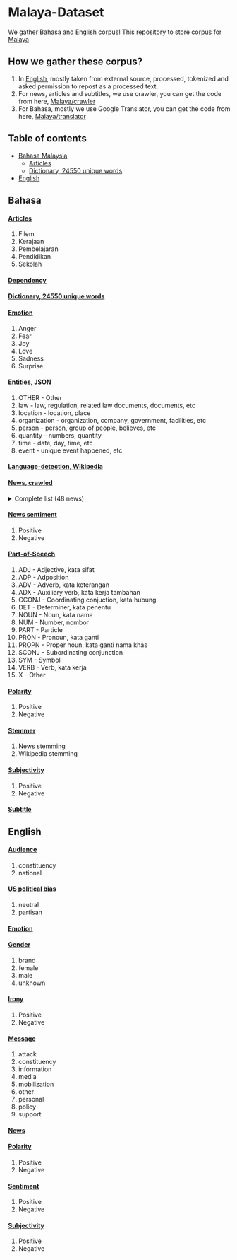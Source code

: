 # Malaya-Dataset

We gather Bahasa and English corpus! This repository to store corpus for [Malaya](https://github.com/huseinzol05/Malaya)

## How we gather these corpus?

1. In [English](english), mostly taken from external source, processed, tokenized and asked permission to repost as a processed text.
2. For news, articles and subtitles, we use crawler, you can get the code from here, [Malaya/crawler](https://github.com/huseinzol05/Malaya/tree/master/crawl)
3. For Bahasa, mostly we use Google Translator, you can get the code from here, [Malaya/translator](https://github.com/huseinzol05/Malaya/tree/master/translator)

## Table of contents
  * [Bahasa Malaysia](https://github.com/huseinzol05/Malaya-Dataset#bahasa)
    * [Articles](https://github.com/huseinzol05/Malaya-Dataset#articles)
    * [Dictionary, 24550 unique words](https://github.com/huseinzol05/Malaya-Dataset#dictionary-24550-unique-words)
  * [English](https://github.com/huseinzol05/Malaya-Dataset#english)

## Bahasa

#### [Articles](bahasa/articles)

1. Filem
2. Kerajaan
3. Pembelajaran
4. Pendidikan
5. Sekolah

#### [Dependency](bahasa/dependency)

#### [Dictionary, 24550 unique words](bahasa/dictionary)

#### [Emotion](bahasa/emotion)

1. Anger
2. Fear
3. Joy
4. Love
5. Sadness
6. Surprise

#### [Entities, JSON](bahasa/entities)

1. OTHER - Other
2. law - law, regulation, related law documents, documents, etc
3. location - location, place
4. organization - organization, company, government, facilities, etc
5. person - person, group of people, believes, etc
6. quantity - numbers, quantity
7. time - date, day, time, etc
8. event - unique event happened, etc

#### [Language-detection, Wikipedia](bahasa/language-detection)

#### [News, crawled](bahasa/news)

<details><summary>Complete list (48 news)</summary>

1. Cuti sekolah
2. isu 1MDB
3. isu agama
4. isu agong
5. isu agrikultur
6. isu air
7. isu anwar ibrahim
8. isu artis
9. isu astro
10. isu bahasa melayu
11. isu barisan nasional
12. isu cikgu
13. isu cukai
14. isu cyberjaya
15. isu dunia
16. isu ekonomi
17. isu gst
18. isu harakah
19. isu harga
20. isu icerd
21. isu imigren
22. isu kapitalis
23. isu kerajaan
24. isu kesihatan
25. isu kuala lumpur
26. isu lgbt
27. isu mahathir
28. isu makanan
29. isu minyak
30. isu isu najib razak
31. isu pelajar
32. isu pelakon
33. isu pembangkang
34. isu perkauman
35. isu permainan
36. isu pertanian
37. isu politik
38. isu rosmah
39. isu sabah
40. isu sarawak
41. isu sosial media
42. isu sultan melayu
43. isu teknologi
44. isu TM
45. isu ubat
46. isu wan azizah
47. peluang pekerjaan
48. perkahwinan

</details>

#### [News sentiment](bahasa/news-sentiment)

1. Positive
2. Negative

#### [Part-of-Speech](bahasa/part-of-speech)

1. ADJ - Adjective, kata sifat
2. ADP - Adposition
3. ADV - Adverb, kata keterangan
4. ADX - Auxiliary verb, kata kerja tambahan
5. CCONJ - Coordinating conjuction, kata hubung
6. DET - Determiner, kata penentu
7. NOUN - Noun, kata nama
8. NUM - Number, nombor
9. PART - Particle
10. PRON - Pronoun, kata ganti
11. PROPN - Proper noun, kata ganti nama khas
12. SCONJ - Subordinating conjunction
13. SYM - Symbol
14. VERB - Verb, kata kerja
15. X - Other

#### [Polarity](bahasa/polarity)

1. Positive
2. Negative

#### [Stemmer](bahasa/stemmer)

1. News stemming
2. Wikipedia stemming

#### [Subjectivity](bahasa/subjectivity)

1. Positive
2. Negative

#### [Subtitle](bahasa/subtitle)

## English

#### [Audience](english/audience)

1. constituency
2. national

#### [US political bias](english/bias)

1. neutral
2. partisan

#### [Emotion](english/emotion)

#### [Gender](english/gender)

1. brand
2. female
3. male
4. unknown

#### [Irony](english/irony)

1. Positive
2. Negative

#### [Message](english/message)

1. attack
2. constituency
3. information
4. media
5. mobilization
6. other
7. personal
8. policy
9. support

#### [News](english/news)

#### [Polarity](english/polarity)

1. Positive
2. Negative

#### [Sentiment](english/sentiment)

1. Positive
2. Negative

#### [Subjectivity](english/subjectivity)

1. Positive
2. Negative
